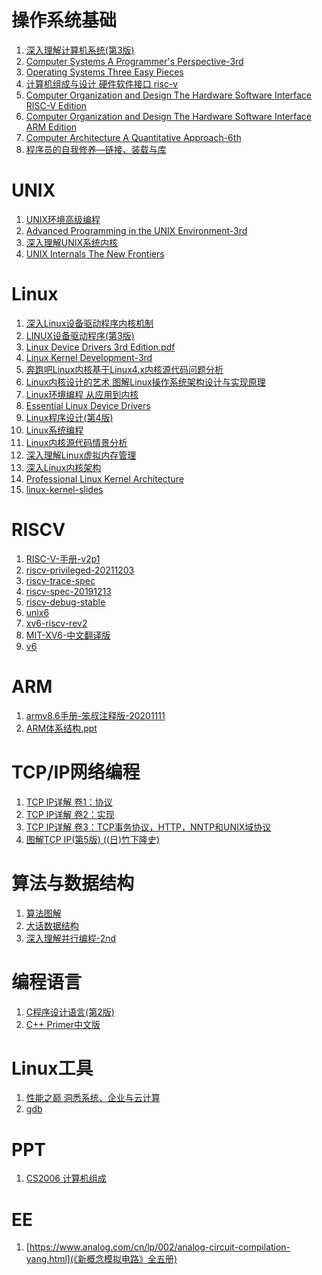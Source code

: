 # 操作系统基础
1. [深入理解计算机系统(第3版)]()
2. [Computer Systems A Programmer's Perspective-3rd]()
3. [Operating Systems Three Easy Pieces]()
4. [计算机组成与设计 硬件软件接口 risc-v]()
5. [Computer Organization and Design The Hardware Software Interface RISC-V Edition]()
6. [Computer Organization and Design The Hardware Software Interface ARM Edition]()
7. [Computer Architecture A Quantitative Approach-6th]()
8. [程序员的自我修养—链接、装载与库]()


# UNIX
1. [UNIX环境高级编程]()
2. [Advanced Programming in the UNIX Environment-3rd]()
3. [深入理解UNIX系统内核]()
4. [UNIX Internals The New Frontiers]()

# Linux
1. [深入Linux设备驱动程序内核机制]()
2. [LINUX设备驱动程序(第3版)]()
3. [Linux Device Drivers 3rd Edition.pdf]()
4. [Linux Kernel Development-3rd]()
5. [奔跑吧Linux内核基于Linux4.x内核源代码问题分析]()
6. [Linux内核设计的艺术 图解Linux操作系统架构设计与实现原理]()
7. [Linux环境编程 从应用到内核]()
8. [Essential Linux Device Drivers]()
9. [Linux程序设计(第4版)]()
10. [Linux系统编程]()
11. [Linux内核源代码情景分析]()
12. [深入理解Linux虚拟内存管理]()
13. [深入Linux内核架构]()
14. [Professional Linux Kernel Architecture]()
15. [linux-kernel-slides]()

# RISCV
1. [RISC-V-手册-v2p1]()
2. [riscv-privileged-20211203]()
3. [riscv-trace-spec]()
4. [riscv-spec-20191213]()
5. [riscv-debug-stable]()
6. [unix6]()
7. [xv6-riscv-rev2]()
8. [MIT-XV6-中文翻译版]()
9. [v6]()

# ARM
1. [armv8.6手册-笨叔注释版-20201111]()
2. [ARM体系结构.ppt]()

# TCP/IP网络编程
1. [TCP IP详解 卷1：协议]()
2. [TCP IP详解 卷2：实现]()
3. [TCP IP详解 卷3：TCP事务协议，HTTP，NNTP和UNIX域协议]()
4. [图解TCP IP(第5版) ((日)竹下隆史)]()

# 算法与数据结构
1. [算法图解]()
2. [大话数据结构]()
3. [深入理解并行编程-2nd]()


# 编程语言
1. [C程序设计语言(第2版)]()
2. [C++ Primer中文版]()

# Linux工具
1. [性能之巅 洞悉系统、企业与云计算]()
2. [gdb]()

# PPT
1. [CS2006 计算机组成]()

# EE
1. [https://www.analog.com/cn/lp/002/analog-circuit-compilation-yang.html](《新概念模拟电路》全五册)
